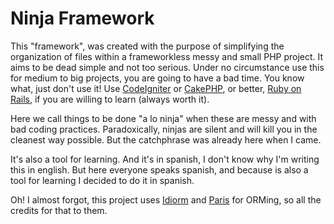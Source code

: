 Ninja Framework
===============

This "framework", was created with the purpose of simplifying the organization of files within a frameworkless messy and small PHP project. It aims to be dead simple and not too serious. Under no circumstance use this for medium to big projects, you are going to have a bad time. You know what, just don't use it! Use [CodeIgniter](https://github.com/EllisLab/CodeIgniter/) or [CakePHP](https://github.com/cakephp/cakephp), or better, [Ruby on Rails](https://github.com/rails/rails), if you are willing to learn (always worth it).

Here we call things to be done "a lo ninja" when these are messy and with bad coding practices. Paradoxically, ninjas are silent and will kill you in the cleanest way possible. But the catchphrase was already here when I came.

It's also a tool for learning. And it's in spanish, I don't know why I'm writing this in english. But here everyone speaks spanish, and because is also a tool for learning I decided to do it in spanish.

Oh! I almost forgot, this project uses [Idiorm](https://github.com/j4mie/idiorm) and [Paris](https://github.com/j4mie/paris) for ORMing, so all the credits for that to them.
